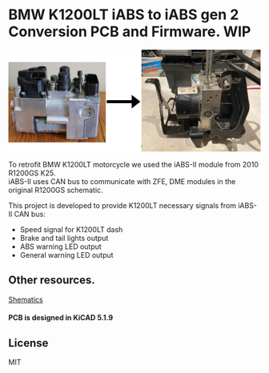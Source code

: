 # BMW K1200LT iABS to iABS gen 2 Conversion PCB and Firmware. WIP

![BMW K1200LT ABS Conversion](docs/bmw-abs.png)

To retrofit BMW K1200LT motorcycle we used the iABS-II module from 2010 R1200GS K25.  
iABS-II uses CAN bus to communicate with ZFE, DME modules in the original R1200GS schematic.  

This project is developed to provide K1200LT necessary signals from iABS-II CAN bus:
- Speed signal for K1200LT dash
- Brake and tail lights output
- ABS warning LED output
- General warning LED output

## Other resources. 
[Shematics](docs/)

#### PCB is designed in KiCAD 5.1.9

## License

MIT
